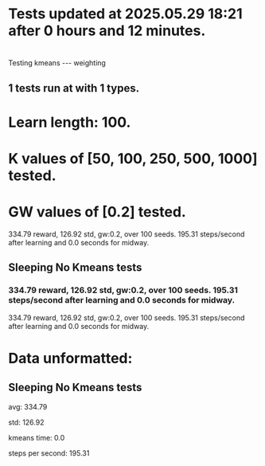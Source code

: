 # Tests updated at 2025.05.29 18:21 after 0 hours and 12 minutes.
# 
Testing kmeans --- weighting
## 1 tests run at with 1 types.
# Learn length: 100.
# K values of [50, 100, 250, 500, 1000] tested.
# GW values of [0.2] tested.

334.79 reward, 126.92 std, gw:0.2, over 100 seeds.  195.31 steps/second after learning and 0.0 seconds for midway.


## Sleeping No Kmeans tests
### 334.79 reward, 126.92 std, gw:0.2, over 100 seeds.  195.31 steps/second after learning and 0.0 seconds for midway.

334.79 reward, 126.92 std, gw:0.2, over 100 seeds.  195.31 steps/second after learning and 0.0 seconds for midway.


# Data unformatted:



## Sleeping No Kmeans tests
avg:
334.79

std:
126.92

kmeans time:
0.0

steps per second:
195.31
